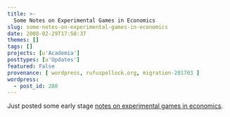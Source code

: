 ```yaml
---
title: >-
  Some Notes on Experimental Games in Economics
slug: some-notes-on-experimental-games-in-economics
date: 2008-02-29T17:58:37
themes: []
tags: []
projects: [u'Academia']
posttypes: [u'Updates']
featured: False
provenance: [ wordpress, rufuspollock.org, migration-201703 ]
wordpress:
  - post_id: 280
---
```


Just posted some early stage [notes on experimental games in economics](/economics/notes/experimental-games/).

